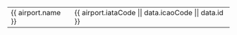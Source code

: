 <table v-if="data?.length">
  <tr v-for="airport in data">
    <td>{{ airport.name }}</td>
    <td>{{ airport.iataCode || data.icaoCode || data.id }}</td>
  </tr>
</table>

<script setup>
import { ref, onMounted } from 'vue'

const data = ref([])

onMounted(async () => {
  const res = await fetch('https://api.aerodb.net/airports/all?limit=1000')
  data.value = await res.json()
})
</script>
